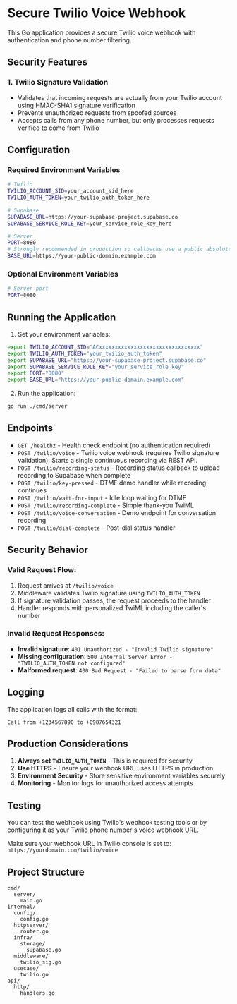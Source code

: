 # Secure Twilio Voice Webhook

This Go application provides a secure Twilio voice webhook with authentication and phone number filtering.

## Security Features

### 1. Twilio Signature Validation
- Validates that incoming requests are actually from your Twilio account using HMAC-SHA1 signature verification
- Prevents unauthorized requests from spoofed sources
- Accepts calls from any phone number, but only processes requests verified to come from Twilio

## Configuration

### Required Environment Variables

```bash
# Twilio
TWILIO_ACCOUNT_SID=your_account_sid_here
TWILIO_AUTH_TOKEN=your_twilio_auth_token_here

# Supabase
SUPABASE_URL=https://your-supabase-project.supabase.co
SUPABASE_SERVICE_ROLE_KEY=your_service_role_key_here

# Server
PORT=8080
# Strongly recommended in production so callbacks use a public absolute URL
BASE_URL=https://your-public-domain.example.com
```

### Optional Environment Variables

```bash
# Server port
PORT=8080
```

## Running the Application

1. Set your environment variables:
```bash
export TWILIO_ACCOUNT_SID="ACxxxxxxxxxxxxxxxxxxxxxxxxxxxxxxxx"
export TWILIO_AUTH_TOKEN="your_twilio_auth_token"
export SUPABASE_URL="https://your-supabase-project.supabase.co"
export SUPABASE_SERVICE_ROLE_KEY="your_service_role_key"
export PORT="8080"
export BASE_URL="https://your-public-domain.example.com"
```

2. Run the application:
```bash
go run ./cmd/server
```

## Endpoints

- `GET /healthz` - Health check endpoint (no authentication required)
- `POST /twilio/voice` - Twilio voice webhook (requires Twilio signature validation). Starts a single continuous recording via REST API.
- `POST /twilio/recording-status` - Recording status callback to upload recording to Supabase when complete
 - `POST /twilio/key-pressed` - DTMF demo handler while recording continues
 - `POST /twilio/wait-for-input` - Idle loop waiting for DTMF
 - `POST /twilio/recording-complete` - Simple thank-you TwiML
 - `POST /twilio/voice-conversation` - Demo endpoint for conversation recording
 - `POST /twilio/dial-complete` - Post-dial status handler

## Security Behavior

### Valid Request Flow:
1. Request arrives at `/twilio/voice`
2. Middleware validates Twilio signature using `TWILIO_AUTH_TOKEN`
3. If signature validation passes, the request proceeds to the handler
4. Handler responds with personalized TwiML including the caller's number

### Invalid Request Responses:
- **Invalid signature**: `401 Unauthorized - "Invalid Twilio signature"`
- **Missing configuration**: `500 Internal Server Error - "TWILIO_AUTH_TOKEN not configured"`
- **Malformed request**: `400 Bad Request - "Failed to parse form data"`

## Logging

The application logs all calls with the format:
```
Call from +1234567890 to +0987654321
```

## Production Considerations

1. **Always set `TWILIO_AUTH_TOKEN`** - This is required for security
2. **Use HTTPS** - Ensure your webhook URL uses HTTPS in production
3. **Environment Security** - Store sensitive environment variables securely
4. **Monitoring** - Monitor logs for unauthorized access attempts

## Testing

You can test the webhook using Twilio's webhook testing tools or by configuring it as your Twilio phone number's voice webhook URL.

Make sure your webhook URL in Twilio console is set to: `https://yourdomain.com/twilio/voice`

## Project Structure

```
cmd/
  server/
    main.go
internal/
  config/
    config.go
  httpserver/
    router.go
  infra/
    storage/
      supabase.go
  middleware/
    twilio_sig.go
  usecase/
    twilio.go
api/
  http/
    handlers.go
```
